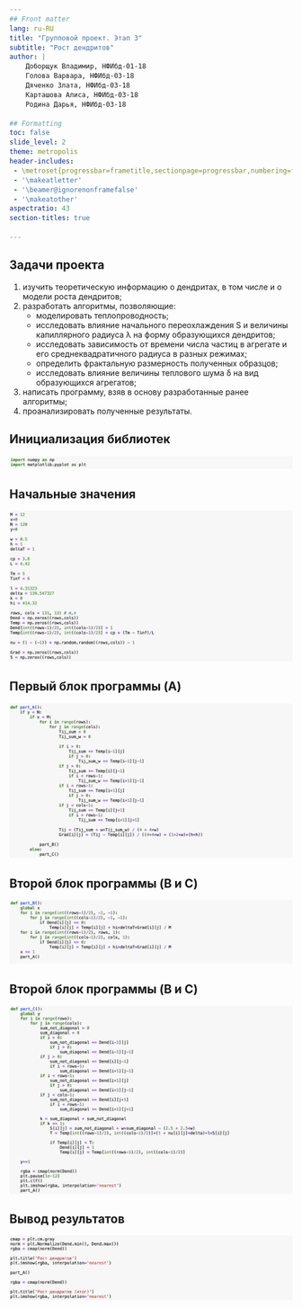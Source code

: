 ```yaml
---
## Front matter
lang: ru-RU
title: "Групповой проект. Этап 3"
subtitle: "Рост дендритов"
author: |
	Доборщук Владимир, НФИбд-01-18      
	Голова Варвара, НФИбд-03-18       
	Дяченко Злата, НФИбд-03-18    
	Карташова Алиса, НФИбд-03-18    
	Родина Дарья, НФИбд-03-18  

## Formatting
toc: false
slide_level: 2
theme: metropolis
header-includes:
 - \metroset{progressbar=frametitle,sectionpage=progressbar,numbering=fraction}
 - '\makeatletter'
 - '\beamer@ignorenonframefalse'
 - '\makeatother'
aspectratio: 43
section-titles: true

---
```


## Задачи проекта
 
1. изучить теоретическую информацию о дендритах, в том числе и о модели роста дендритов;  
2. разработать алгоритмы, позволяющие:  
	- моделировать теплопроводность;  
	- исследовать влияние начального переохлаждения S и величины капиллярного радиуса λ на форму образующихся дендритов;  
	- исследовать зависимость от времени числа частиц в агрегате и его среднеквадратичного радиуса в разных режимах;  
	- определить фрактальную размерность полученных образцов;    
	- исследовать влияние величины теплового шума δ на вид образующихся агрегатов;    
3. написать программу, взяв в основу разработанные ранее алгоритмы;     
4. проанализировать полученные результаты.

## Инициализация библиотек

![](image/1.png)

## Начальные значения

![](image/2.png)

## Первый блок программы (A)

![](image/A.png)

## Второй блок программы (B и C)

![](image/B.png)

## Второй блок программы (B и C)

![](image/C.png)

## Вывод результатов

![](image/3.png)